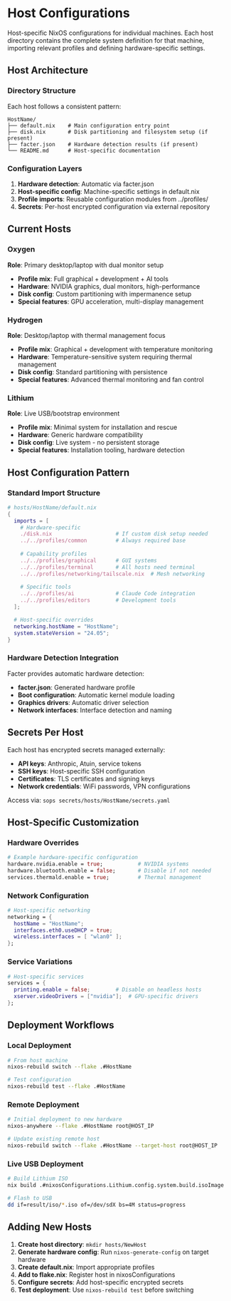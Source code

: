 # Host Configurations

Host-specific NixOS configurations for individual machines. Each host directory contains the complete system definition for that machine, importing relevant profiles and defining hardware-specific settings.

## Host Architecture

### Directory Structure
Each host follows a consistent pattern:
```
HostName/
├── default.nix    # Main configuration entry point
├── disk.nix       # Disk partitioning and filesystem setup (if present)
├── facter.json    # Hardware detection results (if present)  
└── README.md      # Host-specific documentation
```

### Configuration Layers
1. **Hardware detection**: Automatic via facter.json
2. **Host-specific config**: Machine-specific settings in default.nix
3. **Profile imports**: Reusable configuration modules from ../profiles/
4. **Secrets**: Per-host encrypted configuration via external repository

## Current Hosts

### Oxygen
**Role**: Primary desktop/laptop with dual monitor setup
- **Profile mix**: Full graphical + development + AI tools
- **Hardware**: NVIDIA graphics, dual monitors, high-performance
- **Disk config**: Custom partitioning with impermanence setup
- **Special features**: GPU acceleration, multi-display management

### Hydrogen  
**Role**: Desktop/laptop with thermal management focus
- **Profile mix**: Graphical + development with temperature monitoring
- **Hardware**: Temperature-sensitive system requiring thermal management
- **Disk config**: Standard partitioning with persistence
- **Special features**: Advanced thermal monitoring and fan control

### Lithium
**Role**: Live USB/bootstrap environment
- **Profile mix**: Minimal system for installation and rescue
- **Hardware**: Generic hardware compatibility
- **Disk config**: Live system - no persistent storage
- **Special features**: Installation tooling, hardware detection

## Host Configuration Pattern

### Standard Import Structure
```nix
# hosts/HostName/default.nix
{
  imports = [
    # Hardware-specific
    ./disk.nix                    # If custom disk setup needed
    ../../profiles/common         # Always required base
    
    # Capability profiles  
    ../../profiles/graphical      # GUI systems
    ../../profiles/terminal       # All hosts need terminal
    ../../profiles/networking/tailscale.nix  # Mesh networking
    
    # Specific tools
    ../../profiles/ai             # Claude Code integration
    ../../profiles/editors        # Development tools
  ];

  # Host-specific overrides
  networking.hostName = "HostName";
  system.stateVersion = "24.05";
}
```

### Hardware Detection Integration
Facter provides automatic hardware detection:
- **facter.json**: Generated hardware profile
- **Boot configuration**: Automatic kernel module loading
- **Graphics drivers**: Automatic driver selection
- **Network interfaces**: Interface detection and naming

## Secrets Per Host

Each host has encrypted secrets managed externally:
- **API keys**: Anthropic, Atuin, service tokens
- **SSH keys**: Host-specific SSH configuration  
- **Certificates**: TLS certificates and signing keys
- **Network credentials**: WiFi passwords, VPN configurations

Access via: `sops secrets/hosts/HostName/secrets.yaml`

## Host-Specific Customization

### Hardware Overrides
```nix
# Example hardware-specific configuration
hardware.nvidia.enable = true;           # NVIDIA systems
hardware.bluetooth.enable = false;       # Disable if not needed
services.thermald.enable = true;         # Thermal management
```

### Network Configuration
```nix
# Host-specific networking
networking = {
  hostName = "HostName";
  interfaces.eth0.useDHCP = true;
  wireless.interfaces = [ "wlan0" ];
};
```

### Service Variations
```nix
# Host-specific services
services = {
  printing.enable = false;        # Disable on headless hosts
  xserver.videoDrivers = ["nvidia"];  # GPU-specific drivers
};
```

## Deployment Workflows

### Local Deployment
```bash
# From host machine
nixos-rebuild switch --flake .#HostName

# Test configuration
nixos-rebuild test --flake .#HostName
```

### Remote Deployment  
```bash
# Initial deployment to new hardware
nixos-anywhere --flake .#HostName root@HOST_IP

# Update existing remote host
nixos-rebuild switch --flake .#HostName --target-host root@HOST_IP
```

### Live USB Deployment
```bash
# Build Lithium ISO
nix build .#nixosConfigurations.Lithium.config.system.build.isoImage

# Flash to USB
dd if=result/iso/*.iso of=/dev/sdX bs=4M status=progress
```

## Adding New Hosts

1. **Create host directory**: `mkdir hosts/NewHost`
2. **Generate hardware config**: Run `nixos-generate-config` on target hardware
3. **Create default.nix**: Import appropriate profiles
4. **Add to flake.nix**: Register host in nixosConfigurations
5. **Configure secrets**: Add host-specific encrypted secrets
6. **Test deployment**: Use `nixos-rebuild test` before switching